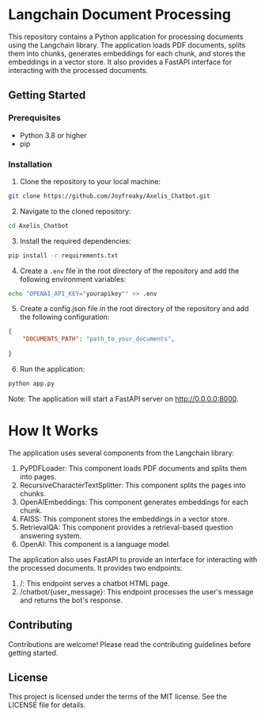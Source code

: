 # Langchain Document Processing

This repository contains a Python application for processing documents using the Langchain library. The application loads PDF documents, splits them into chunks, generates embeddings for each chunk, and stores the embeddings in a vector store. It also provides a FastAPI interface for interacting with the processed documents.

## Getting Started

### Prerequisites

- Python 3.8 or higher
- pip

### Installation

1. Clone the repository to your local machine:

```bash
git clone https://github.com/Joyfreaky/Axelis_Chatbot.git
```

2. Navigate to the cloned repository:

```bash
cd Axelis_Chatbot
```

3. Install the required dependencies:

```bash
pip install -r requirements.txt
```

4. Create a `.env` file in the root directory of the repository and add the following environment variables:

```bash
echo "OPENAI_API_KEY="yourapikey"" >> .env
```

5. Create a config.json file in the root directory of the repository and add the following configuration:
```json
{
    "DOCUMENTS_PATH": "path_to_your_documents",
    
}
```

6. Run the application:

```bash
python app.py
```

Note: The application will start a FastAPI server on http://0.0.0.0:8000.


# How It Works

The application uses several components from the Langchain library:

1. PyPDFLoader: This component loads PDF documents and splits them into pages.
2. RecursiveCharacterTextSplitter: This component splits the pages into chunks.
3. OpenAIEmbeddings: This component generates embeddings for each chunk.
4. FAISS: This component stores the embeddings in a vector store.
5. RetrievalQA: This component provides a retrieval-based question answering system.
6. OpenAI: This component is a language model.

The application also uses FastAPI to provide an interface for interacting with the processed documents. It provides two endpoints:

1. /: This endpoint serves a chatbot HTML page.
2. /chatbot/{user_message}: This endpoint processes the user's message and returns the bot's response.


## Contributing

Contributions are welcome! Please read the contributing guidelines before getting started.

## License

This project is licensed under the terms of the MIT license. See the LICENSE file for details.
